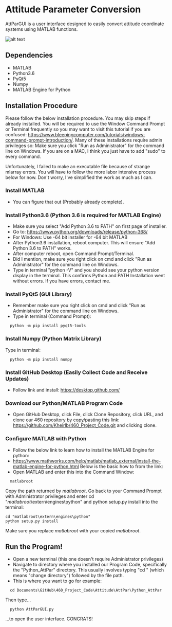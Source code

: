 # Attitude Parameter Conversion

AttParGUI is a user interface designed to easily convert attitude coordinate systems using MATLAB functions.

![alt text](/images/AttParGUIscreenshot.png?raw=true)

## Dependencies
- MATLAB
- Python3.6
- PyQt5
- Numpy
- MATLAB Engine for Python

## Installation Procedure
Please follow the below installation procedure. You may skip steps if already installed. You will be required to use the Window Command Prompt or Terminal frequently so you may want to visit this tutorial if you are confused: https://www.bleepingcomputer.com/tutorials/windows-command-prompt-introduction/. Many of these installations require admin privileges so: Make sure you click "Run as Administrator" for the command line on Windows. If you are on a MAC, I think you just have to add "sudo" to every command.

Unfortunately, I failed to make an executable file because of strange mlarray errors. You will have to follow the more labor intensive process below for now. Don't worry, I've simplified the work as much as I can.

### Install MATLAB
- You can figure that out (Probably already complete).

### Install Python3.6 (Python 3.6 is required for MATLAB Engine)
- Make sure you select "Add Python 3.6 to PATH" on first page of installer.
- Go to: https://www.python.org/downloads/release/python-368/
- For Windows: Use -64 bit installer for -64 bit MATLAB
- After Python3.6 installation, reboot computer. This will ensure "Add Python 3.6 to PATH" works.
- After computer reboot, open Command Prompt/Terminal.
- Did I mention, make sure you right click on cmd and click "Run as Administrator" for the command line on Windows.
- Type in terminal "python -V" and you should see your python version display in the terminal. This confirms Python and PATH Installation went without errors. If you have errors, contact me.

### Install PyQt5 (GUI Library)
- Remember make sure you right click on cmd and click "Run as Administrator" for the command line on Windows.
- Type in terminal (Command Prompt):
```
  python -m pip install pyqt5-tools
```

### Install Numpy (Python Matrix Library)
Type in terminal:
```
  python -m pip install numpy
```
### Install GitHub Desktop (Easily Collect Code and Receive Updates)
- Follow link and install: https://desktop.github.com/

### Download our Python/MATLAB Program Code
- Open GitHub Desktop, click File, click Clone Repository, click URL, and clone our 460 repository by copy/pasting this link: https://github.com/Kheirlb/460_Project_Code.git and clicking clone.

### Configure MATLAB with Python
- Follow the below link to learn how to install the MATLAB Engine for python:
- https://www.mathworks.com/help/matlab/matlab_external/install-the-matlab-engine-for-python.html
Below is the basic how to from the link:
- Open MATLAB and enter this into the Command Window:

```
  matlabroot
```
Copy the path returned by _matlabroot_.
Go back to your Command Prompt with Administrator privileges and enter cd "_matlabroot_\extern\engines\python" and python setup.py install into the terminal:

```
cd "matlabroot\extern\engines\python"
python setup.py install
```

Make sure you replace _matlabroot_ with your copied _matlabroot_.

## Run the Program!
- Open a new terminal (this one doesn't require Administrator privileges)
- Navigate to directory where you installed our Program Code, specifically the "Python_AttPar" directory. This usually involves typing "cd " (which means "change directory") followed by the file path.
- This is where you want to go for example:
```
  cd Documents\GitHub\460_Project_Code\Attitude\AttPar\Python_AttPar
```
Then type...
```
  python AttParGUI.py
```
...to open the user interface. CONGRATS!

